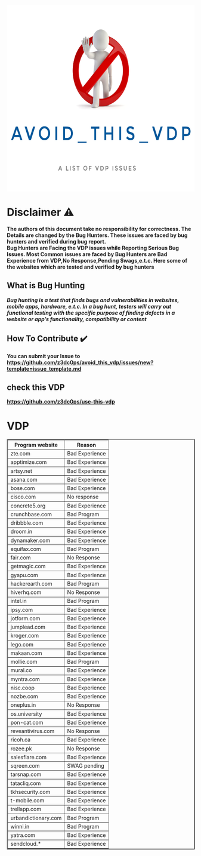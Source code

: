 <p align="center">
<img align="center" width="650px" height="500px;" src="https://github.com/z3dc0ps/avoid_this_vdp/blob/main/dreamstime_s_29280231-dont-do-it-01.jpeg" > 
</p>



# Disclaimer :warning:
**The authors of this document take no responsibility for correctness. The Details are changed by the Bug Hunters. These issues are faced by bug hunters and verified during bug report.**<br>
**Bug Hunters are Facing the VDP issues while Reporting Serious Bug Issues. Most Common issues are faced by Bug Hunters are Bad Experience from VDP,No Response,Pending Swags,e.t.c.
 Here some of the websites which are tested and verified by bug hunters**

## What is Bug Hunting

***Bug hunting is a test that finds bugs and vulnerabilities in websites, mobile apps, hardware, e.t.c. In a bug hunt, testers will carry out functional testing with the specific purpose of finding defects in a website or app’s functionality, compatibility or content***

## How To Contribute :heavy_check_mark: 

**You can submit your Issue to https://github.com/z3dc0ps/avoid_this_vdp/issues/new?template=issue_template.md**

## check this VDP  
**https://github.com/z3dc0ps/use-this-vdp**


# VDP

<table border="2" style="border-collapse: collapse;">
	<tr>
		<th>Program website</th>
		<th>Reason</th>
	</tr>
	<tr>
		<td>zte.com
</td>
		<td>Bad Experience</td>
	</tr>
	<tr>
		<td>apptimize.com
</td>
		<td>Bad Experience</td>
	</tr>
	<tr>
		<td>artsy.net
</td>
		<td>Bad Experience</td>
	</tr>
	<tr>
		<td>asana.com
</td>
		<td>Bad Experience</td>
	</tr>
	<tr>
		<td>bose.com</td>
		<td>Bad Experience</td>
	</tr>
	<tr>
		<td>cisco.com</td>
		<td>No response</td>
	</tr>
	<tr>
		<td>concrete5.org</td>
		<td>Bad Experience</td>
	</tr>
	<tr>
		<td>crunchbase.com</td>
		<td>Bad Program</td>
	</tr>
	<tr>
		<td>dribbble.com</td>
		<td>Bad Experience</td>
	</tr>
	<tr>
		<td>droom.in</td>
		<td>Bad Experience</td>
	</tr>
	<tr>
		<td>dynamaker.com</td>
		<td>Bad Experience</td>
	</tr>
	<tr>
		<td>equifax.com</td>
		<td>Bad Program</td>
	</tr>
	<tr>
		<td>fair.com</td>
		<td>No Response</td>
	</tr>
	<tr>
		<td>getmagic.com</td>
		<td>Bad Experience</td>
	</tr>
	<tr>
		<td>gyapu.com</td>
		<td>Bad Experience</td>
	</tr>
	<tr>
		<td>hackerearth.com</td>
		<td>Bad Program</td>
	</tr>
	<tr>
		<td>hiverhq.com</td>
		<td>No Response</td>
	</tr>
	<tr>
		<td>intel.in</td>
		<td>Bad Program</td>
	</tr>
	<tr>
		<td>ipsy.com</td>
		<td>Bad Experience</td>
	</tr>
	<tr>
		<td>jotform.com</td>
		<td>Bad Experience</td>
	</tr>
	<tr>
		<td>jumplead.com</td>
		<td>Bad Experience</td>
	</tr>
	<tr>
		<td>kroger.com</td>
		<td>Bad Experience</td>
	</tr>
	<tr>
		<td>lego.com</td>
		<td>Bad Experience</td>
	</tr>
	<tr>
		<td>makaan.com</td>
		<td>Bad Experience</td>
	</tr>
	<tr>
		<td>mollie.com</td>
		<td>Bad Program</td>
	</tr>
	<tr>
		<td>mural.co</td>
		<td>Bad Experience</td>
	</tr>
	<tr>
		<td>myntra.com</td>
		<td>Bad Experience</td>
	</tr>
	<tr>
		<td>nisc.coop</td>
		<td>Bad Experience</td>
	</tr>
	<tr>
		<td>nozbe.com</td>
		<td>Bad Experience</td>
	</tr>
	<tr>
		<td>oneplus.in</td>
		<td>No Response</td>
	</tr>
	<tr>
		<td>os.university</td>
		<td>Bad Experience</td>
	</tr>
	<tr>
		<td>pon-cat.com</td>
		<td>Bad Experience</td>
	</tr>
	<tr>
		<td>reveantivirus.com</td>
		<td>No Response</td>
	</tr>
	<tr>
		<td>ricoh.ca</td>
		<td>Bad Experience</td>
	</tr>
	<tr>
		<td>rozee.pk</td>
		<td>No Response</td>
	</tr>
	<tr>
		<td>salesflare.com</td>
		<td>Bad Experience</td>
	</tr>
	<tr>
		<td>sqreen.com</td>
		<td>SWAG pending</td>
	</tr>
	<tr>
		<td>tarsnap.com</td>
		<td>Bad Experience</td>
	</tr>
	<tr>
		<td>tatacliq.com</td>
		<td>Bad Experience</td>
	</tr>
	<tr>
		<td>tkhsecurity.com</td>
		<td>Bad Experience</td>
	</tr>
	<tr>
		<td>t-mobile.com</td>
		<td>Bad Experience</td>
	</tr>
	<tr>
		<td>trellapp.com</td>
		<td>Bad Experience</td>
	</tr>
	<tr>
		<td>urbandictionary.com</td>
		<td>Bad Program</td>
	</tr>
	<tr>
		<td>winni.in</td>
		<td>Bad Program</td>
	</tr>
	<tr>
		<td>yatra.com</td>
		<td>Bad Experience</td>
	</tr>
	<tr>
		<td>sendcloud.*</td>
		<td>Bad Experience</td>
	</tr>

</table>

